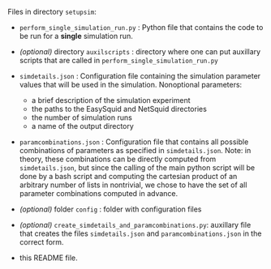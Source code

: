 Files in directory `setupsim`:

- `perform_single_simulation_run.py` : Python file that contains the code to be run for a **single** simulation run. 

- *(optional)* directory `auxilscripts` : directory where one can put auxillary scripts that are called in `perform_single_simulation_run.py`

- `simdetails.json` : Configuration file containing the simulation parameter values that will be used in the simulation. Nonoptional parameters:

	+ a brief description of the simulation experiment
	+ the paths to the EasySquid and NetSquid directories
	+ the number of simulation runs
	+ a name of the output directory

- `paramcombinations.json` : Configuration file that contains all possible combinations of parameters as specified in `simdetails.json`. Note: in theory, these combinations can be directly computed from `simdetails.json`, but since the calling of the main python script will be done by a bash script and computing the cartesian product of an arbitrary number of lists in nontrivial, we chose to have the set of all parameter combinations computed in advance.

- *(optional)* folder `config` : folder with configuration files 

- *(optional)* `create_simdetails_and_paramcombinations.py`: auxillary file that creates the files `simdetails.json` and `paramcombinations.json` in the correct form.

- this README file.
